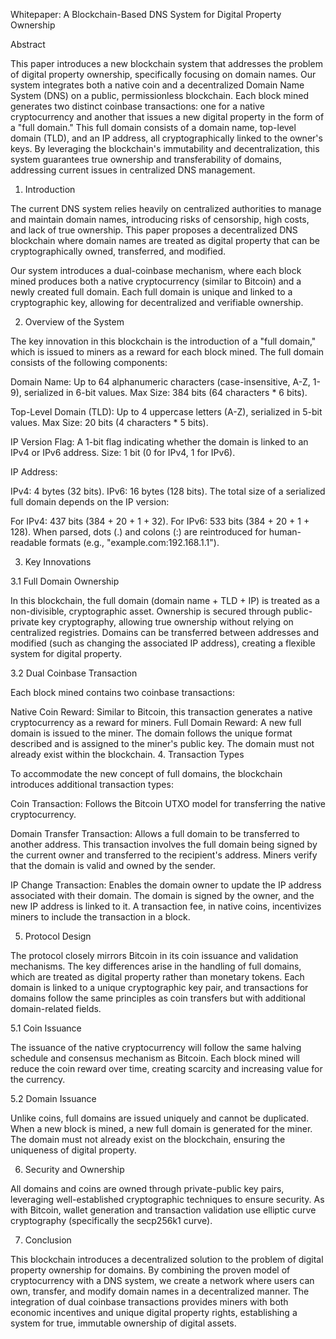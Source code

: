 Whitepaper: A Blockchain-Based DNS System for Digital Property Ownership

Abstract

This paper introduces a new blockchain system that addresses the problem of digital property ownership, specifically focusing on domain names. Our system integrates both a native coin and a decentralized Domain Name System (DNS) on a public, permissionless blockchain. Each block mined generates two distinct coinbase transactions: one for a native cryptocurrency and another that issues a new digital property in the form of a "full domain." This full domain consists of a domain name, top-level domain (TLD), and an IP address, all cryptographically linked to the owner's keys. By leveraging the blockchain's immutability and decentralization, this system guarantees true ownership and transferability of domains, addressing current issues in centralized DNS management.

1. Introduction

The current DNS system relies heavily on centralized authorities to manage and maintain domain names, introducing risks of censorship, high costs, and lack of true ownership. This paper proposes a decentralized DNS blockchain where domain names are treated as digital property that can be cryptographically owned, transferred, and modified.

Our system introduces a dual-coinbase mechanism, where each block mined produces both a native cryptocurrency (similar to Bitcoin) and a newly created full domain. Each full domain is unique and linked to a cryptographic key, allowing for decentralized and verifiable ownership.

2. Overview of the System

The key innovation in this blockchain is the introduction of a "full domain," which is issued to miners as a reward for each block mined. The full domain consists of the following components:

Domain Name: Up to 64 alphanumeric characters (case-insensitive, A-Z, 1-9), serialized in 6-bit values.
Max Size: 384 bits (64 characters * 6 bits).

Top-Level Domain (TLD): Up to 4 uppercase letters (A-Z), serialized in 5-bit values.
Max Size: 20 bits (4 characters * 5 bits).

IP Version Flag: A 1-bit flag indicating whether the domain is linked to an IPv4 or IPv6 address.
Size: 1 bit (0 for IPv4, 1 for IPv6).

IP Address:

IPv4: 4 bytes (32 bits).
IPv6: 16 bytes (128 bits).
The total size of a serialized full domain depends on the IP version:

For IPv4: 437 bits (384 + 20 + 1 + 32).
For IPv6: 533 bits (384 + 20 + 1 + 128).
When parsed, dots (.) and colons (:) are reintroduced for human-readable formats (e.g., "example.com:192.168.1.1").

3. Key Innovations

3.1 Full Domain Ownership

In this blockchain, the full domain (domain name + TLD + IP) is treated as a non-divisible, cryptographic asset. Ownership is secured through public-private key cryptography, allowing true ownership without relying on centralized registries. Domains can be transferred between addresses and modified (such as changing the associated IP address), creating a flexible system for digital property.

3.2 Dual Coinbase Transaction

Each block mined contains two coinbase transactions:

Native Coin Reward: Similar to Bitcoin, this transaction generates a native cryptocurrency as a reward for miners.
Full Domain Reward: A new full domain is issued to the miner. The domain follows the unique format described and is assigned to the miner's public key. The domain must not already exist within the blockchain.
4. Transaction Types

To accommodate the new concept of full domains, the blockchain introduces additional transaction types:

Coin Transaction: Follows the Bitcoin UTXO model for transferring the native cryptocurrency.

Domain Transfer Transaction: Allows a full domain to be transferred to another address. This transaction involves the full domain being signed by the current owner and transferred to the recipient's address. Miners verify that the domain is valid and owned by the sender.

IP Change Transaction: Enables the domain owner to update the IP address associated with their domain. The domain is signed by the owner, and the new IP address is linked to it. A transaction fee, in native coins, incentivizes miners to include the transaction in a block.

5. Protocol Design

The protocol closely mirrors Bitcoin in its coin issuance and validation mechanisms. The key differences arise in the handling of full domains, which are treated as digital property rather than monetary tokens. Each domain is linked to a unique cryptographic key pair, and transactions for domains follow the same principles as coin transfers but with additional domain-related fields.

5.1 Coin Issuance

The issuance of the native cryptocurrency will follow the same halving schedule and consensus mechanism as Bitcoin. Each block mined will reduce the coin reward over time, creating scarcity and increasing value for the currency.

5.2 Domain Issuance

Unlike coins, full domains are issued uniquely and cannot be duplicated. When a new block is mined, a new full domain is generated for the miner. The domain must not already exist on the blockchain, ensuring the uniqueness of digital property.

6. Security and Ownership

All domains and coins are owned through private-public key pairs, leveraging well-established cryptographic techniques to ensure security. As with Bitcoin, wallet generation and transaction validation use elliptic curve cryptography (specifically the secp256k1 curve).

7. Conclusion

This blockchain introduces a decentralized solution to the problem of digital property ownership for domains. By combining the proven model of cryptocurrency with a DNS system, we create a network where users can own, transfer, and modify domain names in a decentralized manner. The integration of dual coinbase transactions provides miners with both economic incentives and unique digital property rights, establishing a system for true, immutable ownership of digital assets.

